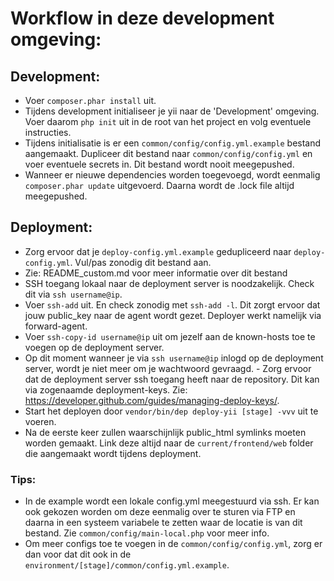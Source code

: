 # Workflow in deze development omgeving:

## Development:
- Voer `composer.phar install` uit.
- Tijdens development initialiseer je yii naar de 'Development' omgeving. Voer daarom `php init` uit in de root van het project en volg eventuele instructies.
- Tijdens initialisatie is er een `common/config/config.yml.example` bestand aangemaakt. Dupliceer dit bestand naar `common/config/config.yml` en voer eventuele secrets in. Dit bestand wordt nooit meegepushed.
- Wanneer er nieuwe dependencies worden toegevoegd, wordt eenmalig `composer.phar update` uitgevoerd. Daarna wordt de .lock file altijd meegepushed.

## Deployment:
- Zorg ervoor dat je `deploy-config.yml.example` gedupliceerd naar `deploy-config.yml`. Vul/pas zonodig dit bestand aan.
- Zie: README_custom.md voor meer informatie over dit bestand
- SSH toegang lokaal naar de deployment server is noodzakelijk. Check dit via `ssh username@ip`.
- Voer `ssh-add` uit. En check zonodig met `ssh-add -l`. Dit zorgt ervoor dat jouw public_key naar de agent wordt gezet. Deployer werkt namelijk via forward-agent.
- Voer `ssh-copy-id username@ip` uit om jezelf aan de known-hosts toe te voegen op de deployment server.
- Op dit moment wanneer je via `ssh username@ip` inlogd op de deployment server, wordt je niet meer om je wachtwoord gevraagd. - Zorg ervoor dat de deployment server ssh toegang heeft naar de repository. Dit kan via zogenaamde deployment-keys. Zie: https://developer.github.com/guides/managing-deploy-keys/.
- Start het deployen door `vendor/bin/dep deploy-yii [stage] -vvv` uit te voeren.
- Na de eerste keer zullen waarschijnlijk public_html symlinks moeten worden gemaakt. Link deze altijd naar de `current/frontend/web` folder die aangemaakt wordt tijdens deployment.

### Tips:
- In de example wordt een lokale config.yml meegestuurd via ssh. Er kan ook gekozen worden om deze eenmalig over te sturen via FTP en daarna in een systeem variabele te zetten waar de locatie is van dit bestand. Zie `common/config/main-local.php` voor meer info.
- Om meer configs toe te voegen in de `common/config/config.yml`, zorg er dan voor dat dit ook in de `environment/[stage]/common/config.yml.example`.
